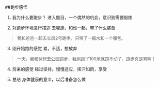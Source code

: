 ##跑步感悟

1. 我为什么要跑步？
进入题目，一个偶然的机会，意识到需要锻炼

2. 对跑步环境进行描述
去哪跑，和谁一起，带了什么装备
>我和爸爸一起去长风2号跑步，只带了一瓶水和一个腰包。

3. 刚开始跑的感觉
累，不适，想放弃
>一天，我和爸爸去公园跑步，我刚跑了100米就跑不动了，跑步真是累啊！

4. 后来的感觉
经过坚持，慢慢适应，挥汗如雨，享受

5. 总结
身体健康的意义，以后准备怎么做
